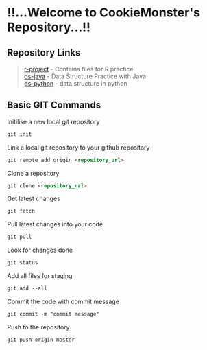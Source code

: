   
# !!...Welcome to CookieMonster's Repository...!!

## Repository Links

>[r-project](https://kunal15abc.github.io/r-project/) - Contains files for R practice  
>[ds-java](https://kunal15abc.github.io/ds-java/) - Data Structure Practice with Java  
>[ds-python](https://kunal15abc.github.io/ds-python/) - data structure in python

## Basic GIT Commands

Initilise a new local git repository
```markdown
git init
```
Link a local git repository to your github repository
```markdown
git remote add origin <repository_url>
```

Clone a repository
```markdown
git clone <repository_url>
```

Get latest changes
```markdown
git fetch
```

Pull latest changes into your code
```markdown
git pull
```

Look for changes done
```markdown
git status
```

Add all files for staging
```markdown
git add --all
```

Commit the code with commit message
```markdown
git commit -m "commit message"
```

Push to the repository
```markdown
git push origin master
```
